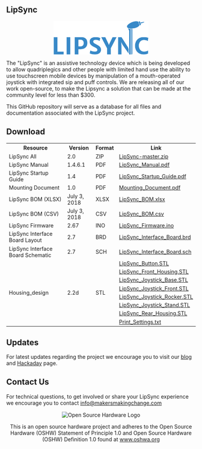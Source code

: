 ## LipSync

<p align="center">
<img align="center" src="https://raw.githubusercontent.com/makersmakingchange/blog/gh-pages/_resources/images/LipSync_Logo.jpg" width="50%" height="50%" alt="LipSync Logo"/>
</p>

The "LipSync" is an assistive technology device which is being developed to allow quadriplegics and other people with limited hand use the ability to use touchscreen mobile devices by manipulation of a mouth-operated joystick with integrated sip and puff controls. We are releasing all of our work open-source, to make the Lipsync a solution that can be made at the community level for less than $300.

This GitHub repository will serve as a database for all files and documentation associated with the LipSync project.

## Download

 <table style="width:100%">
  <tr>
    <th>Resource</th>
    <th>Version</th>
    <th>Format</th>
    <th>Link</th>
  </tr>
    <tr>
    <td>LipSync All</td>
    <td>2.0</td>
    <td>ZIP</td>
    <td><a href="https://github.com/makersmakingchange/LipSync/archive/master.zip">LipSync-master.zip</a></td>
  </tr>
  <tr>
    <td>LipSync Manual</td>
    <td>1.4.6.1</td>
    <td>PDF</td>
    <td><a href="https://github.com/makersmakingchange/LipSync/blob/master/LipSync_Manual.pdf">LipSync_Manual.pdf</a></td>
  </tr>
  <tr>
    <td>LipSync Startup Guide</td>
    <td>1.4</td>
    <td>PDF</td>
    <td><a href="https://github.com/makersmakingchange/LipSync/blob/master/LipSync_Startup_Guide.pdf">LipSync_Startup_Guide.pdf</a></td>
  </tr>
  <tr>
     <td>Mounting Document</td>
     <td>1.0</td>
     <td>PDF</td>
     <td><a href="https://github.com/makersmakingchange/LipSync/blob/master/Mounting_Document.pdf">Mounting_Document.pdf</a></td>
  </tr>
  <tr>
    <td>LipSync BOM (XLSX)</td>
    <td>July 3, 2018</td>
    <td>XLSX</td>
    <td><a href="https://github.com/makersmakingchange/LipSync/raw/master/LipSync_BOM.xlsx">LipSync_BOM.xlsx</a></td>
  </tr>
  <tr>
    <td>LipSync BOM (CSV)</td>
    <td>July 3, 2018</td>
    <td>CSV</td>
    <td><a href="https://raw.githubusercontent.com/makersmakingchange/LipSync/master/LipSync_BOM.csv" download target="_blank">LipSync_BOM.csv</a></td>
  </tr>
  <tr>
    <td>LipSync Firmware</td>
    <td>2.67</td>
    <td>INO</td>
    <td><a href="https://github.com/makersmakingchange/LipSync/raw/master/Software/LipSync_Firmware/LipSync_Firmware.ino">LipSync_Firmware.ino</a></td>
  </tr>
  <tr>
    <td>LipSync Interface Board Layout</td>
    <td>2.7</td>
    <td>BRD</td>
    <td><a href="https://raw.githubusercontent.com/makersmakingchange/LipSync/master/Hardware/PCB_design/LipSync_Interface_Board.brd">LipSync_Interface_Board.brd</a></td>
  </tr>
  <tr>
    <td>LipSync Interface Board Schematic</td>
    <td>2.7</td>
    <td>SCH</td>
    <td><a href="https://raw.githubusercontent.com/makersmakingchange/LipSync/master/Hardware/PCB_design/LipSync_Interface_Board.sch">LipSync_Interface_Board.sch</a></td>
  </tr>
    <tr>
    <td rowspan="9">Housing_design</td>
    <td rowspan="9">2.2d</td>
    <td rowspan="9">STL</td>
    <td><a href="https://raw.githubusercontent.com/makersmakingchange/LipSync/master/Hardware/Housing_design/LipSync_Button.STL">LipSync_Button.STL</a></td>
  </tr>
  <tr>
  <td><a href="https://github.com/makersmakingchange/LipSync/raw/master/Hardware/Housing_design/LipSync_Front_Housing.STL">LipSync_Front_Housing.STL</a></td>
  </tr>
  <tr>
	<td><a href="https://github.com/makersmakingchange/LipSync/raw/master/Hardware/Housing_design/LipSync_Joystick_Base.STL">LipSync_Joystick_Base.STL</a></td>
</tr>
<tr>
  <td><a href="https://github.com/makersmakingchange/LipSync/raw/master/Hardware/Housing_design/LipSync_Joystick_Front.STL">LipSync_Joystick_Front.STL</a></td>
</tr>
<tr>
  <td><a href="https://github.com/makersmakingchange/LipSync/raw/master/Hardware/Housing_design/LipSync_Joystick_Rocker.STL">LipSync_Joystick_Rocker.STL</a></td>
</tr>
<tr>
    <td><a href="https://github.com/makersmakingchange/LipSync/blob/master/Hardware/Housing_design/LipSync_Joystick_Stand.STL">LipSync_Joystick_Stand.STL</a></td>
</tr>
<tr>
  <td><a href="https://github.com/makersmakingchange/LipSync/raw/master/Hardware/Housing_design/LipSync_Rear_Housing.stl">LipSync_Rear_Housing.STL</a></td>
</tr>
<tr>
  <td><a href="https://raw.githubusercontent.com/makersmakingchange/LipSync/master/Hardware/Housing_design/Print_Settings.txt">Print_Settings.txt</a></td>
</tr>
</table> 

## Updates 
For latest updates regarding the project we encourage you to visit our <a href="https://makersmakingchange.github.io/blog/">blog</a> and <a href="https://hackaday.io/project/13424-lipsync">Hackaday</a> page.


## Contact Us

For technical questions, to get involved or share your LipSync experience we encourage you to contact info@makersmakingchange.com



<p align="center">
<img align="center" src="http://www.oshwa.org/wp-content/uploads/2014/03/oshw-logo-200-px.png" alt="Open Source Hardware Logo"/>
</p>

<p align="center">
This is an open source hardware project and adheres to the Open Source Hardware (OSHW) Statement of Principle 1.0 and Open Source Hardware (OSHW) Definition 1.0 found at <a href="http://www.oshwa.org">www.oshwa.org</a>
</p>

